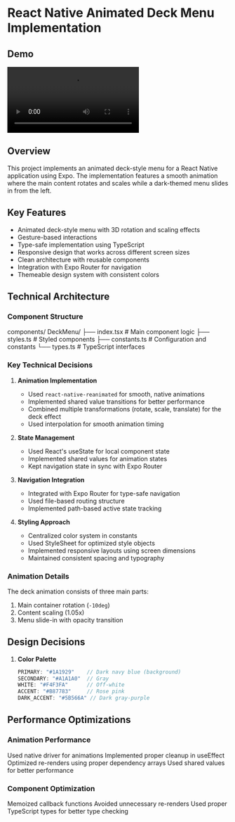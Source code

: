 # React Native Animated Deck Menu Implementation

## Demo
<video src="demo/video.mp4" controls="controls" style="max-width: 100%;">
    Your browser does not support the video tag.
</video>

## Overview
This project implements an animated deck-style menu for a React Native application using Expo. The implementation features a smooth animation where the main content rotates and scales while a dark-themed menu slides in from the left.

## Key Features
- Animated deck-style menu with 3D rotation and scaling effects
- Gesture-based interactions
- Type-safe implementation using TypeScript
- Responsive design that works across different screen sizes
- Clean architecture with reusable components
- Integration with Expo Router for navigation
- Themeable design system with consistent colors

## Technical Architecture

### Component Structure
components/
  DeckMenu/
    ├── index.tsx        # Main component logic
    ├── styles.ts        # Styled components
    ├── constants.ts     # Configuration and constants
    └── types.ts         # TypeScript interfaces

### Key Technical Decisions

1. **Animation Implementation**
   - Used `react-native-reanimated` for smooth, native animations
   - Implemented shared value transitions for better performance
   - Combined multiple transformations (rotate, scale, translate) for the deck effect
   - Used interpolation for smooth animation timing

2. **State Management**
   - Used React's useState for local component state
   - Implemented shared values for animation states
   - Kept navigation state in sync with Expo Router

3. **Navigation Integration**
   - Integrated with Expo Router for type-safe navigation
   - Used file-based routing structure
   - Implemented path-based active state tracking

4. **Styling Approach**
   - Centralized color system in constants
   - Used StyleSheet for optimized style objects
   - Implemented responsive layouts using screen dimensions
   - Maintained consistent spacing and typography

### Animation Details
The deck animation consists of three main parts:
1. Main container rotation (`-10deg`)
2. Content scaling (1.05x)
3. Menu slide-in with opacity transition

## Design Decisions

1. **Color Palette**
   ```typescript
   PRIMARY: "#1A1929"    // Dark navy blue (background)
   SECONDARY: "#A1A1A0"  // Gray
   WHITE: "#F4F3FA"      // Off-white
   ACCENT: "#B87783"     // Rose pink
   DARK_ACCENT: "#5B566A" // Dark gray-purple

## Performance Optimizations

### Animation Performance

   Used native driver for animations
   Implemented proper cleanup in useEffect
   Optimized re-renders using proper dependency arrays
   Used shared values for better performance


### Component Optimization

   Memoized callback functions
   Avoided unnecessary re-renders
   Used proper TypeScript types for better type checking
